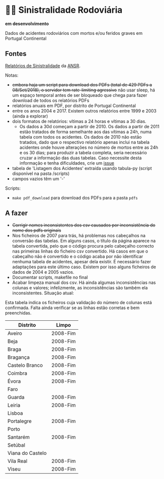 # 🚨🚗 Sinistralidade Rodoviária

**em desenvolvimento**

Dados de acidentes rodoviários com mortos e/ou feridos graves em Portugal Continental

## Fontes

[Relatórios de Sinistralidade](http://www.ansr.pt/Estatisticas/RelatoriosDeSinistralidade/Pages/default.aspx) da [ANSR](http://www.ansr.pt/).

Notas:  
- ~~embora haja um script para download dos PDFs (total de 429 PDFs a 08/Set/2018), o servidor tem rate-limiting agressivo~~ não usar sleep, há um espaço temporal antes de ser bloqueado que chega para fazer download de todos os relatórios PDFs
- relatórios anuais em PDF, por distrito de Portugal Continental
- entre os anos 2004 e 2017. Existem outros relatórios entre 1999 e 2003 (ainda a explorar)
- dois formatos de relatórios: vítimas a 24 horas e vítimas a 30 dias. 
	- Os dados a 30d começam a partir de 2010. Os dados a partir de 2011 estão tratados de forma semelhante aos das vítimas a 24h, numa tabela com todos os acidentes. Os dados de 2010 não estão tratados, dado que o respectivo relatório apenas inclui na tabela acidentes onde houve alterações no número de mortos entre as 24h e os 30 dias; para produzir a tabela completa, seria necessário cruzar a informação das duas tabelas. Caso necessite desta informação e tenha dificuldades, crie um [issue](https://github.com/centraldedados/sinistralidade/issues)
- tabela de 'Listagem dos Acidentes' extraída usando tabula-py (script disponível na pasta /scripts)  
- campos vazios têm um '-'

Scripts:
- `make pdf_download` para download dos PDFs para a pasta `pdfs`


## A fazer
- ~~Corrigir nomes inconsistentes dos csv causados por inconsistência do nome dos pdfs originais~~
- Nos ficheiros de 2007 para trás, há problemas nos cabeçalhos na conversão das tabelas. Em alguns casos, o título da página aparece na tabela convertida, pelo que o código procura pelo cabeçalho correcto nas primeiras linhas do ficheiro csv convertido. Há casos em que o cabeçalho não é convertido e o código acaba por não identificar nenhuma tabela de acidentes, apesar dela existir. É necessário fazer adaptações para este último caso. Existem por isso alguns ficheiros de dados de 2004 e 2005 vazios.
- Documentar scripts, makefile no final
- Acabar limpeza manual dos csv. Há ainda algumas inconsistências nas colunas e valores; infelizmente, as inconsistências são também ela inconsistentes. Situação atual:

Esta tabela indica os ficheiros cuja validação do número de colunas está confirmada.
Falta ainda verificar se as linhas estão corretas e bem preenchidas.

Distrito        | Limpo           
------------- |:-------------:
Aveiro | 2008-Fim
Beja | 2008-Fim
Braga | 2008-Fim
Bragança | 2008-Fim
Castelo Branco | 2008-Fim
Coimbra | 2008-Fim
Évora | 2008-Fim
Faro | 
Guarda | 2008-Fim
Leiria | 2008-Fim
Lisboa | 
Portalegre | 2008-Fim
Porto | 
Santarém | 2008-Fim 
Setúbal | 
Viana do Castelo | 
Vila Real | 2008-Fim
Viseu | 2008-Fim
